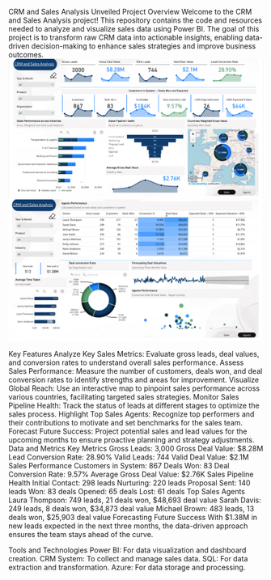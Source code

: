CRM and Sales Analysis Unveiled
Project Overview
Welcome to the CRM and Sales Analysis project! This repository contains the code and resources needed to analyze and visualize sales data using Power BI. The goal of this project is to transform raw CRM data into actionable insights, enabling data-driven decision-making to enhance sales strategies and improve business outcomes.
![](https://github.com/MissNeerajSharma/CRM-and-Sales-Pipeline-Using-Power-BI/blob/main/Screenshot%202024-07-21%20171810.png)
![](https://github.com/MissNeerajSharma/CRM-and-Sales-Pipeline-Using-Power-BI/blob/main/Screenshot%202024-07-21%20171831.png)

Key Features
Analyze Key Sales Metrics: Evaluate gross leads, deal values, and conversion rates to understand overall sales performance.
Assess Sales Performance: Measure the number of customers, deals won, and deal conversion rates to identify strengths and areas for improvement.
Visualize Global Reach: Use an interactive map to pinpoint sales performance across various countries, facilitating targeted sales strategies.
Monitor Sales Pipeline Health: Track the status of leads at different stages to optimize the sales process.
Highlight Top Sales Agents: Recognize top performers and their contributions to motivate and set benchmarks for the sales team.
Forecast Future Success: Project potential sales and lead values for the upcoming months to ensure proactive planning and strategy adjustments.
Data and Metrics
Key Metrics
Gross Leads: 3,000
Gross Deal Value: $8.28M
Lead Conversion Rate: 28.90%
Valid Leads: 744
Valid Deal Value: $2.1M
Sales Performance
Customers in System: 867
Deals Won: 83
Deal Conversion Rate: 9.57%
Average Gross Deal Value: $2.76K
Sales Pipeline Health
Initial Contact: 298 leads
Nurturing: 220 leads
Proposal Sent: 140 leads
Won: 83 deals
Opened: 65 deals
Lost: 61 deals
Top Sales Agents
Laura Thompson: 749 leads, 21 deals won, $48,693 deal value
Sarah Davis: 249 leads, 8 deals won, $34,873 deal value
Michael Brown: 483 leads, 13 deals won, $25,903 deal value
Forecasting Future Success
With $1.38M in new leads expected in the next three months, the data-driven approach ensures the team stays ahead of the curve.

Tools and Technologies
Power BI: For data visualization and dashboard creation.
CRM System: To collect and manage sales data.
SQL: For data extraction and transformation.
Azure: For data storage and processing.
